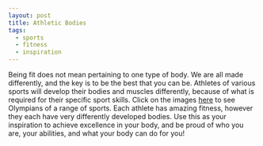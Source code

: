 ```yaml
---
layout: post
title: Athletic Bodies
tags:
  - sports
  - fitness
  - inspiration
---
```


Being fit does not mean pertaining to one type of body. We are all made 
differently, and the key is to be the best that you can be. Athletes of various 
sports will develop their bodies and muscles differently, because of what is 
required for their specific sport skills. Click on the images 
[here](http://ninamatsumoto.wordpress.com/2010/12/18/athletic-body-diversity-reference-for-artists/) 
to see Olympians of a range of sports. Each athlete has amazing fitness, 
however they each have very differently developed bodies. Use this as your 
inspiration to achieve excellence in your body, and be proud of who you are, 
your abilities, and what your body can do for you! 
